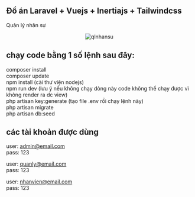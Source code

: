 ## Đồ án Laravel + Vuejs + Inertiajs + Tailwindcss
Quản lý nhân sự
<p align="center"><img src="https://visitor-badge.glitch.me/badge?page_id=dh19pm.qlnhansu" alt="qlnhansu" /></p>

## chạy code bằng 1 số lệnh sau đây:

composer install<br>
composer update<br>
npm install (cài thư viện nodejs)<br>
npm run dev (lưu ý nếu không chạy dòng này code không thể chạy được vì không render ra dc view)<br>
php artisan key:generate (tạo file .env rồi chạy lệnh này)<br>
php artisan migrate<br>
php artisan db:seed

## các tài khoản được dùng

user: admin@email.com<br>
pass: 123<br>

user: quanly@email.com<br>
pass: 123<br>

user: nhanvien@email.com<br>
pass: 123
